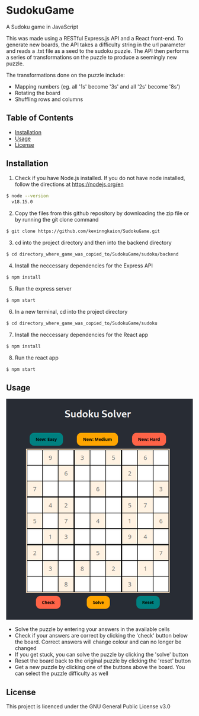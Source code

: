 # SudokuGame
A Sudoku game in JavaScript

This was made using a RESTful Express.js API and a React front-end. To generate new boards, the API takes a difficulty string in the url parameter and reads a .txt file as a seed to the sudoku puzzle. The API then performs a series of transformations on the puzzle to produce a seemingly new puzzle.

The transformations done on the puzzle include:
- Mapping numbers (eg. all '1s' become '3s' and all '2s' become '8s')
- Rotating the board
- Shuffling rows and columns


## Table of Contents

- [Installation](#installation)
- [Usage](#usage)
- [License](#license)

## Installation

1. Check if you have Node.js installed. If you do not have node installed, follow the directions at https://nodejs.org/en
```bash
$ node --version
  v18.15.0
```

2. Copy the files from this github repository by downloading the zip file or by running the git clone command
```bash
$ git clone https://github.com/kevinngkaion/SudokuGame.git
```

3. cd into the project directory and then into the backend directory
```bash
$ cd directory_where_game_was_copied_to/SudokuGame/sudoku/backend
```

4. Install the neccessary dependencies for the Express API
```bash
$ npm install
```

5. Run the express server
```bash
$ npm start
```

6. In a new terminal, cd into the project directory
``` bash
$ cd directory_where_game_was_copied_to/SudokuGame/sudoku
```

7. Install the neccessary dependencies for the React app
``` bash
$ npm install
```

8. Run the react app
```bash
$ npm start
```

## Usage
![SudokuScreenShot](sudoku.png)

+ Solve the puzzle by entering your answers in the available cells
+ Check if your answers are correct by clicking the 'check' button below the board. Correct answers will change colour and can no longer be changed
+ If you get stuck, you can solve the puzzle by clicking the 'solve' button
+ Reset the board back to the original puzzle by clicking the 'reset' button
+ Get a new puzzle by clicking one of the buttons above the board. You can select the puzzle difficulty as well

## License
This project is licenced under the GNU General Public License v3.0